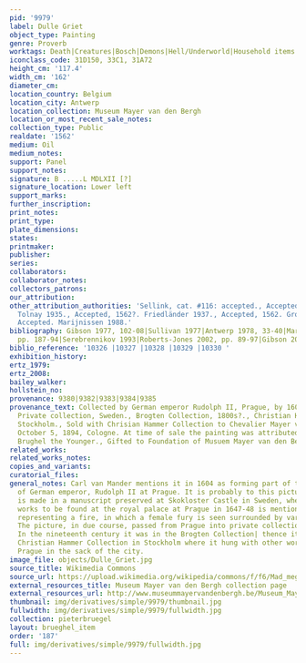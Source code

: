 ```yaml
---
pid: '9979'
label: Dulle Griet
object_type: Painting
genre: Proverb
worktags: Death|Creatures|Bosch|Demons|Hell/Underworld|Household items
iconclass_code: 31D150, 33C1, 31A72
height_cm: '117.4'
width_cm: '162'
diameter_cm:
location_country: Belgium
location_city: Antwerp
location_collection: Museum Mayer van den Bergh
location_or_most_recent_sale_notes:
collection_type: Public
realdate: '1562'
medium: Oil
medium_notes:
support: Panel
support_notes:
signature: B .....L MDLXII [?]
signature_location: Lower left
support_marks:
further_inscription:
print_notes:
print_type:
plate_dimensions:
states:
printmaker:
publisher:
series:
collaborators:
collaborator_notes:
collectors_patrons:
our_attribution:
other_attribution_authorities: 'Sellink, cat. #116: accepted., Accepted, c.1565-66.
  Tolnay 1935., Accepted, 1562?. Friedländer 1937., Accepted, 1562. Grossmann 1973.,
  Accepted. Marijnissen 1988.'
bibliography: Gibson 1977, 102-08|Sullivan 1977|Antwerp 1978, 33-40|Marijnissen 1988,
  pp. 187-94|Serebrennikov 1993|Roberts-Jones 2002, pp. 89-97|Gibson 2006, pp. 124-44
biblio_reference: '10326 |10327 |10328 |10329 |10330 '
exhibition_history:
ertz_1979:
ertz_2008:
bailey_walker:
hollstein_no:
provenance: 9380|9382|9383|9384|9385
provenance_text: Collected by German emperor Rudolph II, Prague, by 1604 through 1648.,
  Private collection, Sweden., Brogten Collection, 1800s?., Christian Hammer Collection,
  Stockholm., Sold with Chrisian Hammer Collection to Chevalier Mayer van den Bergh,
  October 5, 1894, Cologne. At time of sale the painting was attributed to Pieter
  Brughel the Younger., Gifted to Foundation of Musuem Mayer van den Bergh.
related_works:
related_works_notes:
copies_and_variants:
curatorial_files:
general_notes: Carl van Mander mentions it in 1604 as forming part of the collection
  of German emperor, Rudolph II at Prague. It is probably to this picture that reference
  is made in a manuscript preserved at Skokloster Castle in Sweden, where mound the
  works to be found at the royal palace at Prague in 1647-48 is mentioned "A picture
  representing a fire, in which a female fury is seen surrounded by various monsters".
  The picture, in due course, passed from Prague into private collection in Sweden.
  In the nineteenth century it was in the Brogten Collection| thence it reached the
  Christian Hammer Collection in Stockholm where it hung with other works taken from
  Prague in the sack of the city.
image_file: objects/Dulle_Griet.jpg
source_title: Wikimedia Commons
source_url: https://upload.wikimedia.org/wikipedia/commons/f/f6/Mad_meg.jpg
external_resources_title: Museum Mayer van den Bergh collection page
external_resources_url: http://www.museummayervandenbergh.be/Museum_MayerVanDenBergh_EN/MayerVanDenBerghEN/What-is-there-to-see/Masterpieces/Mad-Meg-(Dulle-Griet).html
thumbnail: img/derivatives/simple/9979/thumbnail.jpg
fullwidth: img/derivatives/simple/9979/fullwidth.jpg
collection: pieterbruegel
layout: brueghel_item
order: '187'
full: img/derivatives/simple/9979/fullwidth.jpg
---
```

